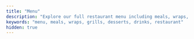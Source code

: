 ```yaml
---
title: "Menu"
description: "Explore our full restaurant menu including meals, wraps, grills, desserts, and drinks."
keywords: "menu, meals, wraps, grills, desserts, drinks, restaurant"
hidden: true
---
```


